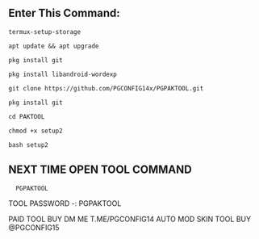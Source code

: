 ## Enter This Command:
```
termux-setup-storage
```
```
apt update && apt upgrade
```
```
pkg install git
```

```
pkg install libandroid-wordexp
```
```
git clone https://github.com/PGCONFIG14x/PGPAKTOOL.git
```
```
pkg install git
```

```
cd PAKTOOL
```
```
chmod +x setup2
```
```
bash setup2
```
## NEXT TIME OPEN TOOL COMMAND
```
  PGPAKTOOL
```
TOOL PASSWORD -: PGPAKTOOL

PAID TOOL BUY DM ME T.ME/PGCONFIG14
AUTO MOD SKIN TOOL BUY @PGCONFIG15
